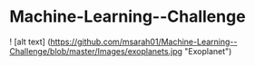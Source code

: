 # Machine-Learning--Challenge
! [alt text] (https://github.com/msarah01/Machine-Learning--Challenge/blob/master/Images/exoplanets.jpg "Exoplanet")

